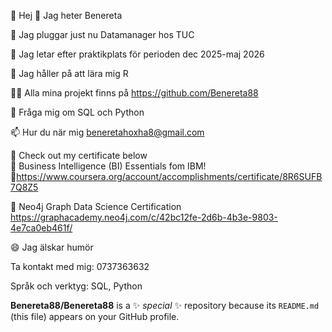 👋 Hej 👋 Jag heter Benereta

🔭 Jag pluggar just nu Datamanager hos TUC

👀 Jag letar efter praktikplats för perioden dec 2025-maj 2026

🌱 Jag håller på att lära mig R

👨‍💻 Alla mina projekt finns på https://github.com/Benereta88

💬 Fråga mig om SQL och Python

📫 Hur du när mig beneretahoxha8@gmail.com

📄 Check out my certificate below                   
📄 Business Intelligence (BI) Essentials fom IBM! 
🔗https://www.coursera.org/account/accomplishments/certificate/8R6SUFB7Q8Z5

📄 Neo4j Graph Data Science Certification               
https://graphacademy.neo4j.com/c/42bc12fe-2d6b-4b3e-9803-4e7ca0eb461f/

😄 Jag älskar humör 



Ta kontakt med mig: 0737363632


Språk och verktyg:
SQL, Python

**Benereta88/Benereta88** is a ✨ _special_ ✨ repository because its `README.md` (this file) appears on your GitHub profile.


